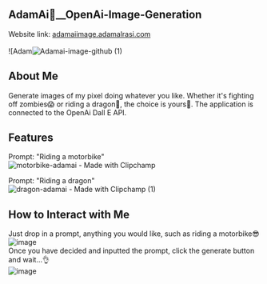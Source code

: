 ## AdamAi🤖__OpenAi-Image-Generation
Website link: [adamaiimage.adamalrasi.com](https://adamaiimage.adamalrasi.com/) <br> <br>
![Adam![Adamai-image-github (1)](https://github.com/adamalrasi/AdamAi__OpenAi-Image-Generator/assets/147779056/1d3b8bac-4c7c-45c1-bbda-6ac04c667edd)

## About Me
Generate images of my pixel doing whatever you like. Whether it's fighting off zombies😱 or riding a dragon🐉, the choice is yours🙌. The application is connected to the OpenAi Dall E API.

## Features
Prompt: "Riding a motorbike"<br>
![motorbike-adamai - Made with Clipchamp](https://github.com/adamalrasi/AdamAi__OpenAi-Image-Generator/assets/147779056/c7e795c6-6f79-4197-81ca-12e11da4d031)

Prompt: "Riding a dragon"<br>
![dragon-adamai - Made with Clipchamp (1)](https://github.com/adamalrasi/AdamAi__OpenAi-Image-Generator/assets/147779056/0b038b01-33e1-4052-a2da-de77eac19de7)



## How to Interact with Me
Just drop in a prompt, anything you would like, such as riding a motorbike😎 <br>
![image](https://github.com/adamalrasi/AdamAi__OpenAi-Image-Generator/assets/147779056/85852130-e70a-4f4d-898f-3304b55a1cf2) <br>
Once you have decided and inputted the prompt, click the generate button and wait...👌 <br>
![image](https://github.com/adamalrasi/AdamAi__OpenAi-Image-Generator/assets/147779056/3561e245-b854-4e9c-a990-c9ebd8a04946)

